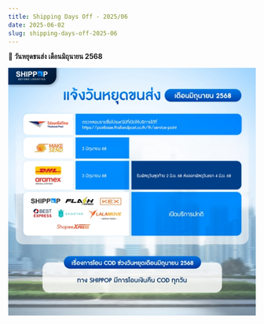 ```yaml
---
title: Shipping Days Off - 2025/06
date: 2025-06-02
slug: shipping-days-off-2025-06
---
```


**🚚 วันหยุดขนส่ง เดือนมิถุนายน 2568**

<!-- truncate -->

![day off-may](./img/sp-jun.jpg)